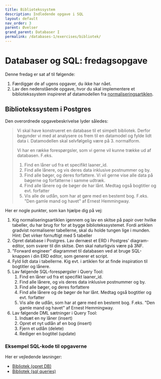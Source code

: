 ```yaml
---
title: Bibliotekssystem
description: Indledende opgave i SQL
layout: default
nav_order: 3
parent: Øvelser
grand_parent: Databaser I
permalink: /databases-1/exercises/bibliotek/
---
```


# Databaser og SQL: fredagsopgave

Denne fredag er sat af til følgende:

1. Færdiggør de af ugens opgaver, du ikke har nået.
2. Lav den nedenstående opgave, hvor du skal implementere et bibliotekssystem inspireret af datamodellen fra [normaliseringsartiklen](../docs/Normalisering.pdf).

## Bibliotekssystem i Postgres

Den overordnede opgavebeskrivelse lyder således:

> Vi skal have konstrueret en database til et simpelt bibliotek. Derfor begynder vi med at analysere os frem til en datamodel og fylde lidt data i. Datamodellen skal selvfølgelig være på 3. normalform.
>
> Vi har en række forespørgsler, som vi gerne vil kunne trække ud af databasen. F.eks.
>
> 1. Find en låner ud fra et specifikt laaner_id.
> 2. Find alle lånere, og vis deres data inklusive postnummer og by.
> 3. Find alle bøger, og deres forfattere. Vi vil gerne vise alle data på bøgerne og forfatterne i samme udtræk.
> 4. Find alle lånere og de bøger de har lånt. Medtag også bogtitler og evt. forfatter
> 5. Vis alle de udlån, som har at gøre med en bestemt bog. F.eks. "Den gamle mand og havet" af Ernest Hemmingway.

Her er nogle punkter, som kan hjælpe dig på vej:

1. Kig normaliseringsartiklen igennem og lav en skitse på papir over hvilke tabeller, du har brug for for at bygge bibliotekssystemet. Fordi artiklen gradvist normaliserer tabellerne, skal du holde tungen lige i munden. Hint: Det virker fornuftigt med 5 tabeller
2. Opret database i Postgres. Lav dernæst et ERD i Postgres' diagram-editor, som svarer til din skitse. Den skal naturligvis være på 3NF. 
3. "Forward engineer" diagrammet til databasen ved at bruge SQL-knappen i din ERD editor, som generer et script.
4. Fyld lidt data i tabellerne. Kig evt. i artiklen for at finde inspiration til bogtitler og lånere.
5. Lav følgende SQL-forespørgsler i Query Tool:
   1. Find en låner ud fra et specifikt laaner_id.
   2. Find alle lånere, og vis deres data inklusive postnummer og by.
   3. Find alle bøger, og deres forfattere
   4. Find alle lånere og de bøger de har lånt. Medtag også bogtitler og evt. forfatter
   5. Vis alle de udlån, som har at gøre med en bestemt bog. F.eks. "Den gamle mand og havet" af Ernest Hemmingway.
5. Lav følgende DML sætninger i Query Tool:
   1. Indsæt en ny låner (insert)
   2. Opret et nyt udlån af en bog (insert)
   3. Fjern et udlån (delete)
   4. Rediger en bogtitel (update)

### Eksempel SQL-kode til opgaverne

Her er vejledende løsninger:

- [Bibliotek (opret DB)](./solutions_bibliotek_create_db.sql)
- [Bibliotek (sql queries)](./solutions_bibliotek_queries.sql)
